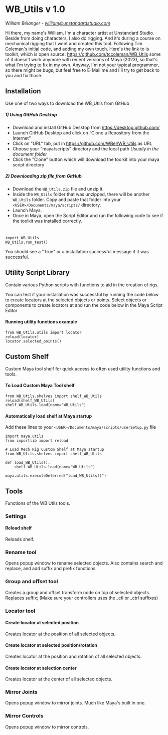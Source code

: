 # WB_Utils v 1.0

*William Bélanger - william@unstandardstudio.com*

Hi there, my name's William. I'm a character artist at Unstandard Studio. Beside from doing characters, I also do rigging. And it's during
a course on mechanical rigging that I went and created this tool. Following Tim Coleman's initial code, and adding my own touch.
Here's the link to is toolkit, which is open source: https://github.com/tccoleman/WB_Utils some of it doesn't work anymore with recent versions of Maya (2023), so that's what I'm trying to fix in my own. Anyway, I'm not your typical programmer, so there might be bugs, but feel free to E-Mail me and I'll try to get back to you and fix those.

##
## Installation
Use one of two ways to download the WB_Utils from GitHub
##### 1) Using GitHub Desktop
- Download and install GitHub Desktop from https://desktop.github.com/
- Launch GitHub Desktop and click on “Clone a Repository from the Internet”
- Click on "URL" tab, put in https://github.com/WBel/WB_Utils as URL
- Choose your "maya/scripts" directory and the local path *Usually in the document folder*
- Click the "Clone" button which will download the toolkit into your maya script directory

##### 2) Downloading zip file from GitHub
- Download the `WB_Utils.zip` file and unzip it.  
- Inside the `WB_Utils` folder that was unzipped, there will be another `WB_Utils` folder.  Copy and paste that folder into your `<USER>/Documents/maya/scripts/` directory.   
- Launch Maya.
- Once in Maya, open the Script Editor and run the following code to see if the toolkit was installed correctly.
#

    import WB_Utils
    WB_Utils.run_test()
You should see a "True" or a installation successful message if it was successful.



##
## Utility Script Library
Contain various Python scripts with functions to aid in the creation of rigs.

You can test if your installation was successful by running the code below to create locators at the selected objects or points.  Select objects or components to create locators at and run the code below in the Maya Script Editor
#### Running utility functions example
    from WB_Utils.utils import locator
    reload(locator)
    locator.selected_points()


##
## Custom Shelf
Custom Maya tool shelf for quick access to often used utility functions and tools.
#### To Load Custom Maya Tool shelf
    from WB_Utils.shelves import shelf_WB_Utils
    reload(shelf_WB_Utils)
    shelf_WB_Utils.load(name="WB_Utils")


#### Automatically load shelf at Maya startup
Add these lines to your `<USER>/Documents/maya/scripts/userSetup.py` file

    import maya.utils
    from importlib import reload

    # Load Mech Rig Custom Shelf at Maya startup
    from WB_Utils.shelves import shelf_WB_Utils

    def load_WB_Utils():
    	shelf_WB_Utils.load(name="WB_Utils")

    maya.utils.executeDeferred("load_WB_Utils()")


##
## Tools
Functions of the WB Utils tools.

### Settings
#### Reload shelf
Reloads shelf.

### Rename tool
Opens popup window to rename selected objects.
Also contains search and replace, and add suffix and prefix functions.

### Group and offset tool
Creates a group and offset transform node on top of selected objects.
Replaces suffix; (Make sure your controllers uses the _ctl or _ctrl suffixes)

### Locator tool
#### Create locator at selected position
Creates locator at the position of all selected objects.

#### Create locator at selected position/rotation
Creates locator at the position and rotation of all selected objects.

#### Create locator at selection center
Creates locator at the center of all selected objects.

### Mirror Joints
Opens popup window to mirror joints. Much like Maya's built in one.

### Mirror Controls
Opens popup window to mirror controls.
